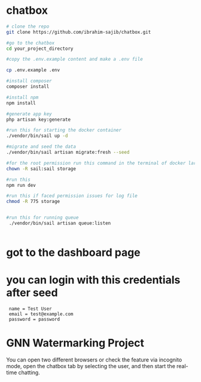 
# chatbox

```bash
# clone the repo
git clone https://github.com/ibrahim-sajib/chatbox.git

#go to the chatbox
cd your_project_directory

#copy the .env.example content and make a .env file

cp .env.example .env

#install composer
composer install

#install npm
npm install

#generate app key
php artisan key:generate

#run this for starting the docker container
./vendor/bin/sail up -d

#migrate and seed the data
./vendor/bin/sail artisan migrate:fresh --seed

#for the root permission run this command in the terminal of docker laravel.test container if necessary
chown -R sail:sail storage

#run this
npm run dev

#run this if faced permission issues for log file
chmod -R 775 storage


#run this for running queue
 ./vendor/bin/sail artisan queue:listen



```

# got to the dashboard page
# you can login with this credentials after seed
```plaintext
 name = Test User
 email = test@example.com
 password = password
```

# GNN Watermarking Project

You can open two different browsers or check the feature via incognito mode, open the chatbox tab by selecting the user, and then start the real-time chatting.